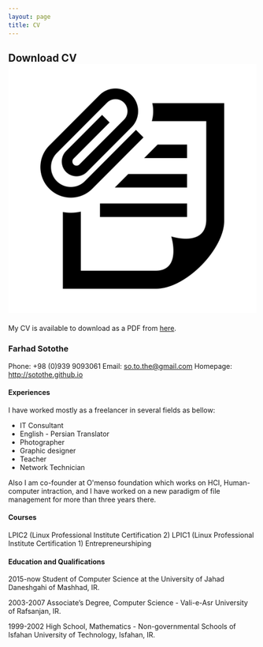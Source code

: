 ```yaml
---
layout: page
title: CV
---
```


## Download CV <img class="img-lrgicon" src="/public/images/iconmonstr-note-30-icon.svg">

My CV is available to download as a PDF from [here](/public/downloads/Farhad_Sotothe_CV.pdf).

### Farhad Sotothe

Phone:  +98 (0)939 9093061
Email:  so.to.the@gmail.com
Homepage: 
http://sotothe.github.io


#### Experiences

I have worked mostly as a freelancer in several fields as bellow:

- IT Consultant
- English - Persian Translator
- Photographer
- Graphic designer
- Teacher
- Network Technician

Also I am co-founder at O'menso foundation which works on HCI, Human-computer intraction, and I have worked on a new paradigm of file management for more than three years there.


#### Courses

LPIC2 (Linux Professional Institute Certification 2)
LPIC1 (Linux Professional Institute Certification 1)
Entrepreneurshiping


#### Education and Qualifications

2015-now Student of Computer Science at the University of Jahad Daneshgahi of Mashhad, IR.

2003-2007 Associate’s Degree, Computer Science - Vali-e-Asr University of Rafsanjan, IR.

1999-2002 High School, Mathematics - Non-governmental Schools of Isfahan University of Technology, Isfahan, IR.
